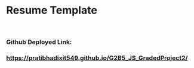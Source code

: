 # Resume Template
<br />

### Github Deployed Link: 

### https://pratibhadixit549.github.io/G2B5_JS_GradedProject2/

<br />
<br />
